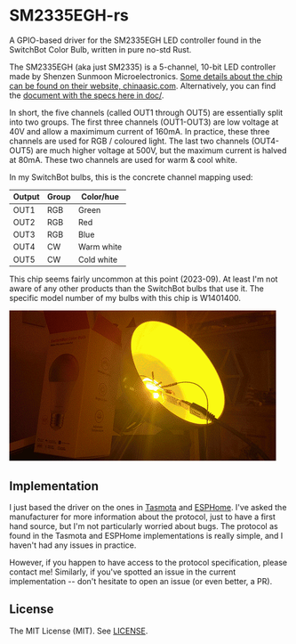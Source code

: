 # SM2335EGH-rs

A GPIO-based driver for the SM2335EGH LED controller found in the SwitchBot Color Bulb, written in pure no-std Rust.

The SM2335EGH (aka just SM2335) is a 5-channel, 10-bit LED controller made by Shenzen Sunmoon Microelectronics.
[Some details about the chip can be found on their website, chinaasic.com](http://www.chinaasic.com/chipDetails/detail_290.html).
Alternatively, you can find the [document with the specs here in doc/](doc/SM2335EGH-chip-details-ch.pdf).

In short, the five channels (called OUT1 through OUT5) are essentially split into two groups.
The first three channels (OUT1-OUT3) are low voltage at 40V and allow a maximimum current of 160mA.
In practice, these three channels are used for RGB / coloured light.
The last two channels (OUT4-OUT5) are much higher voltage at 500V, but the maximum current is halved at 80mA.
These two channels are used for warm & cool white.

In my SwitchBot bulbs, this is the concrete channel mapping used:

| Output | Group | Color/hue  |
|--------|-------|------------|
| OUT1   | RGB   | Green      |
| OUT2   | RGB   | Red        |
| OUT3   | RGB   | Blue       |
| OUT4   | CW    | Warm white |
| OUT5   | CW    | Cold white |

This chip seems fairly uncommon at this point (2023-09).
At least I'm not aware of any other products than the SwitchBot bulbs that use it.
The specific model number of my bulbs with this chip is W1401400.

![Rainbow color cycle on a dismantled SwitchBot Color Bulb connected to a flasher/debugging probe](switchbot-rust-rainbow.gif)

## Implementation

I just based the driver on the ones in [Tasmota](https://github.com/arendst/Tasmota/pull/15839) and [ESPHome](https://github.com/esphome/esphome/pull/3924). I've asked the manufacturer for more information about the protocol, just to have a first hand source, but I'm not particularly worried about bugs. The protocol as found in the Tasmota and ESPHome implementations is really simple, and I haven't had any issues in practice. 

However, if you happen to have access to the protocol specification, please contact me! Similarly, if you've spotted an issue in the current implementation -- don't hesitate to open an issue (or even better, a PR).

## License

The MIT License (MIT). See [LICENSE](LICENSE).
